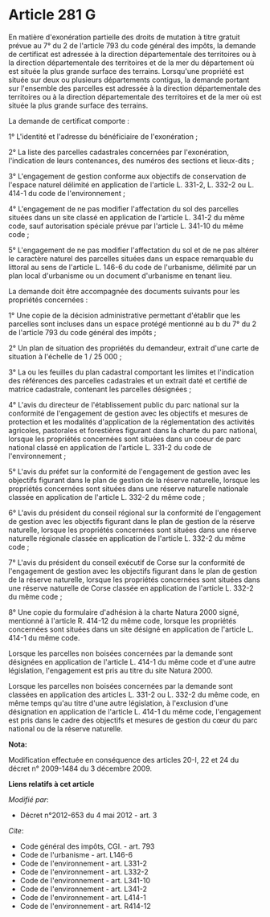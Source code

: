 # Article 281 G

En matière d'exonération partielle des droits de mutation à titre gratuit prévue au 7° du 2 de l'article 793 du code général
des impôts, la demande de certificat est adressée à la direction départementale des territoires ou à la direction
départementale des territoires et de la mer du département où est située la plus grande surface des terrains. Lorsqu'une
propriété est située sur deux ou plusieurs départements contigus, la demande portant sur l'ensemble des parcelles est
adressée à la direction départementale des territoires ou à la direction départementale des territoires et de la mer où est
située la plus grande surface des terrains. 

La demande de certificat comporte : 

1° L'identité et l'adresse du bénéficiaire de l'exonération ; 

2° La liste des parcelles cadastrales concernées par l'exonération, l'indication de leurs contenances, des numéros des
sections et lieux-dits ; 

3° L'engagement de gestion conforme aux objectifs de conservation de l'espace naturel délimité en application de l'article L.
331-2, L. 332-2 ou L. 414-1 du code de l'environnement ; 

4° L'engagement de ne pas modifier l'affectation du sol des parcelles situées dans un site classé en application de l'article
L. 341-2 du même code, sauf autorisation spéciale prévue par l'article L. 341-10 du même code ; 

5° L'engagement de ne pas modifier l'affectation du sol et de ne pas altérer le caractère naturel des parcelles situées dans
un espace remarquable du littoral au sens de l'article L. 146-6 du code de l'urbanisme, délimité par un plan local
d'urbanisme ou un document d'urbanisme en tenant lieu. 

La demande doit être accompagnée des documents suivants pour les propriétés concernées : 

1° Une copie de la décision administrative permettant d'établir que les parcelles sont incluses dans un espace protégé
mentionné au b du 7° du 2 de l'article 793 du code général des impôts ; 

2° Un plan de situation des propriétés du demandeur, extrait d'une carte de situation à l'échelle de 1 / 25 000 ; 

3° La ou les feuilles du plan cadastral comportant les limites et l'indication des références des parcelles cadastrales et un
extrait daté et certifié de matrice cadastrale, contenant les parcelles désignées ; 

4° L'avis du directeur de l'établissement public du parc national sur la conformité de l'engagement de gestion avec les
objectifs et mesures de protection et les modalités d'application de la réglementation des activités agricoles, pastorales et
forestières figurant dans la charte du parc national, lorsque les propriétés concernées sont situées dans un coeur de parc
national classé en application de l'article L. 331-2 du code de l'environnement ; 

5° L'avis du préfet sur la conformité de l'engagement de gestion avec les objectifs figurant dans le plan de gestion de la
réserve naturelle, lorsque les propriétés concernées sont situées dans une réserve naturelle nationale classée en application
de l'article L. 332-2 du même code ; 

6° L'avis du président du conseil régional sur la conformité de l'engagement de gestion avec les objectifs figurant dans le
plan de gestion de la réserve naturelle, lorsque les propriétés concernées sont situées dans une réserve naturelle régionale
classée en application de l'article L. 332-2 du même code ; 

7° L'avis du président du conseil exécutif de Corse sur la conformité de l'engagement de gestion avec les objectifs figurant
dans le plan de gestion de la réserve naturelle, lorsque les propriétés concernées sont situées dans une réserve naturelle de
Corse classée en application de l'article L. 332-2 du même code ; 

8° Une copie du formulaire d'adhésion à la charte Natura 2000 signé, mentionné à l'article R. 414-12 du même code, lorsque
les propriétés concernées sont situées dans un site désigné en application de l'article L. 414-1 du même code. 

Lorsque les parcelles non boisées concernées par la demande sont désignées en application de l'article L. 414-1 du même code
et d'une autre législation, l'engagement est pris au titre du site Natura 2000. 

Lorsque les parcelles non boisées concernées par la demande sont classées en application des articles L. 331-2 ou L. 332-2 du
même code, en même temps qu'au titre d'une autre législation, à l'exclusion d'une désignation en application de l'article L.
414-1 du même code, l'engagement est pris dans le cadre des objectifs et mesures de gestion du cœur du parc national ou de la
réserve naturelle.

**Nota:**

Modification effectuée en conséquence des articles 20-I, 22 et 24 du décret n° 2009-1484 du 3 décembre 2009.

**Liens relatifs à cet article**

_Modifié par_:

  - Décret n°2012-653 du 4 mai 2012 - art. 3

_Cite_:

  - Code général des impôts, CGI. - art. 793
  - Code de l'urbanisme - art. L146-6
  - Code de l'environnement - art. L331-2
  - Code de l'environnement - art. L332-2
  - Code de l'environnement - art. L341-10
  - Code de l'environnement - art. L341-2
  - Code de l'environnement - art. L414-1
  - Code de l'environnement - art. R414-12
